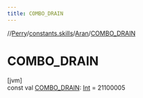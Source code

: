 ```yaml
---
title: COMBO_DRAIN
---
```

//[Perry](../../../index.html)/[constants.skills](../index.html)/[Aran](index.html)/[COMBO_DRAIN](-c-o-m-b-o_-d-r-a-i-n.html)



# COMBO_DRAIN



[jvm]\
const val [COMBO_DRAIN](-c-o-m-b-o_-d-r-a-i-n.html): [Int](https://kotlinlang.org/api/latest/jvm/stdlib/kotlin/-int/index.html) = 21100005




